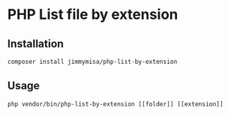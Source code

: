 # PHP List file by extension

## Installation
```
composer install jimmymisa/php-list-by-extension
```

## Usage
```
php vendor/bin/php-list-by-extension [[folder]] [[extension]]
```